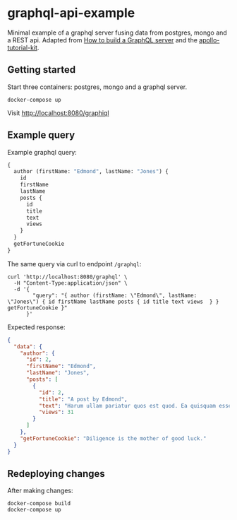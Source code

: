 # graphql-api-example

Minimal example of a graphql server fusing data from postgres, mongo and a REST api. Adapted from [How to build a GraphQL server](https://medium.com/apollo-stack/tutorial-building-a-graphql-server-cddaa023c035) and the [apollo-tutorial-kit](https://github.com/apollostack/apollo-tutorial-kit).

## Getting started

Start three containers: postgres, mongo and a graphql server.

```shell
docker-compose up
```

Visit [http://localhost:8080/graphiql](http://localhost:8080/graphiql)

## Example query

Example graphql query:

```graphql
{
  author (firstName: "Edmond", lastName: "Jones") {
    id
    firstName
    lastName
    posts {
      id
      title
      text
      views  
    }
  }
  getFortuneCookie
}
```

The same query via curl to endpoint `/graphql`:

```shell
curl 'http://localhost:8080/graphql' \
  -H "Content-Type:application/json" \
  -d '{
        "query": "{ author (firstName: \"Edmond\", lastName: \"Jones\") { id firstName lastName posts { id title text views  } } getFortuneCookie }"
      }'
```

Expected response:

```json
{
  "data": {
    "author": {
      "id": 2,
      "firstName": "Edmond",
      "lastName": "Jones",
      "posts": [
        {
          "id": 2,
          "title": "A post by Edmond",
          "text": "Harum ullam pariatur quos est quod. Ea quisquam esse quia et commodi autem. Ut exercitationem maiores et voluptas.",
          "views": 31
        }
      ]
    },
    "getFortuneCookie": "Diligence is the mother of good luck."
  }
}
```

## Redeploying changes

After making changes:

```shell
docker-compose build
docker-compose up
```
